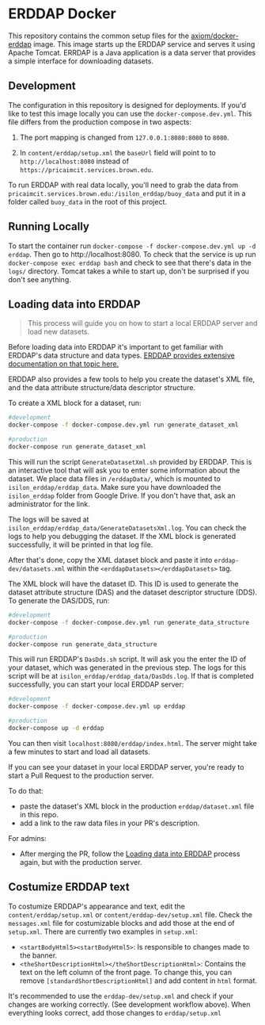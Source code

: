 # ERDDAP Docker

This repository contains the common setup files for the
[axiom/docker-erddap][1] image. This image starts up the ERDDAP service and
serves it using Apache Tomcat. ERRDAP is a Java application is a data server
that provides a simple interface for downloading datasets.

## Development

The configuration in this repository is designed for deployments. If you'd like
to test this image locally you can use the `docker-compose.dev.yml`.
This file differs from the production compose in two aspects:

1. The port mapping is changed from `127.0.0.1:8080:8080` to `8080`.

2. In `content/erddap/setup.xml` the `baseUrl` field will point to
to `http://localhost:8080` instead of `https://pricaimcit.services.brown.edu`.

To run ERDDAP with real data locally, you'll need to grab the data from
`pricaimcit.services.brown.edu:/isilon_erddap/buoy_data` and put it
in a folder called `buoy_data` in the root of this project.

## Running Locally

To start the container run `docker-compose -f docker-compose.dev.yml up -d erddap`. Then go to http://localhost:8080. To check that the service is up run `docker-compose exec erddap bash` and check to see that there's data in
the `logs/` directory. Tomcat takes a while to start up, don't be surprised if
you don't see anything.

## Loading data into ERDDAP

> This process will guide you on how to start a local ERDDAP server and load new datasets.

Before loading data into ERDDAP it's important to get familiar with ERDDAP's data structure and data types. [ERDDAP provides extensive documentation on that topic here.](https://coastwatch.pfeg.noaa.gov/erddap/download/setupDatasetsXml.html)

ERDDAP also provides a few tools to help you create the dataset's XML file, and the data attribute structure/data descriptor structure.

To create a XML block for a dataset, run:
```bash
#development
docker-compose -f docker-compose.dev.yml run generate_dataset_xml

#production
docker-compose run generate_dataset_xml
```

This will run the script `GenerateDatasetXml.sh` provided by ERDDAP. This is an interactive tool that will ask you to enter some information about the dataset. We place data files in `/erddapData/`, which is mounted to `isilon_erddap/erddap_data`. Make sure you have downloaded the `isilon_erddap` folder from Google Drive. If you don't have that, ask an administrator for the link.

The logs will be saved at `isilon_erddap/erddap_data/GenerateDatasetsXml.log`. You can check the logs to help you debugging the dataset. If the XML block is generated successfully, it will be printed in that log file.

After that's done, copy the XML dataset block and paste it into `erddap-dev/datasets.xml` within the `<erddapDatasets></erddapDatasets>` tag.

The XML block will have the dataset ID. This ID is used to generate the dataset attribute structure (DAS) and the dataset descriptor structure (DDS). To generate the DAS/DDS, run:

```bash
#development
docker-compose -f docker-compose.dev.yml run generate_data_structure

#production
docker-compose run generate_data_structure
```

This will run ERDDAP's `DasDds.sh` script. It will ask you the enter the ID of your dataset, which was generated in the previous step. The logs for this script will be at `isilon_erddap/erddap_data/DasDds.log`. If that is completed successfully, you can start your local ERDDAP server:

```bash
#development
docker-compose -f docker-compose.dev.yml up erddap

#production
docker-compose up -d erddap
```

You can then visit `localhost:8080/erddap/index.html`. The server might take a few minutes to start and load all datasets.

If you can see your dataset in your local ERDDAP server, you're ready to start a Pull Request to the production server.

To do that:
- paste the dataset's XML block in the production `erddap/dataset.xml` file in this repo.
- add a link to the raw data files in your PR's description.

For admins:
- After merging the PR, follow the [Loading data into ERDDAP](#loading-data-into-erddap) process again, but with the production server.


## Costumize ERDDAP text

To costumize ERDDAP's appearance and text, edit the `content/erddap/setup.xml` or `content/erddap-dev/setup.xml` file. Check the `messages.xml` file for costumizable blocks and add those at the end of `setup.xml`. There are currently two examples in `setup.xml`:

- `<startBodyHtml5><startBodyHtml5>`: Is responsible to changes made to the banner.
- `<theShortDescriptionHtml></theShortDescriptionHtml>`: Contains the text on the left column of the front page. To change this, you can remove `[standardShortDescriptionHtml]` and add content in `html` format.

It's recommended to use the `erddap-dev/setup.xml` and check if your changes are working correctly. (See development workflow above). When everything looks correct, add those changes to `erddap/setup.xml`

[1]: https://hub.docker.com/r/axiom/docker-erddap
